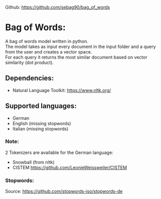 Github: https://github.com/sebag90/bag_of_words

# Bag of Words:
A bag of words model written in python.  
The model takes as input every document in the input folder and a query from the user and creates a vector space.  
For each query it returns the most similar document based on vector similarity (dot product).

## Dependencies:
- Natural Language Toolkit: https://www.nltk.org/

## Supported languages:
- German
- English (missing stopwords)
- Italian (missing stopwords)

### Note:
2 Tokenizers are available for the German language:  
- Snowball (from nltk)
- CISTEM https://github.com/LeonieWeissweiler/CISTEM

### Stopwords:
Source: https://github.com/stopwords-iso/stopwords-de 
